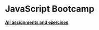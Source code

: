 # JavaScript Bootcamp

  <p align="left">
    <a href="https://elzero.org/category/assignments/javascript-bootcamp-assignments/"><strong>All assignments and exercises</strong></a>
  </p>
